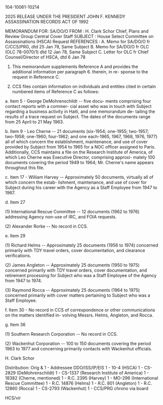 104-10061-10214

2025 RELEASE UNDER THE PRESIDENT JOHN F. KENNEDY ASSASSINATION RECORDS ACT OF 1992

MEMORANDUM FOR: SA/DO/O
FROM : H. Clark Schor
Chief, Plans and Review Group
Central Cover Staff
SUBJECT : House Select Committee on Assassinations
(HSCA) Request
REFERENCES : A. Memo for SA/DO/O fr C/CCS/PRG, dtd
25 Jan 78, Same Subject
B. Memo for SA/DO/O fr OLC (OLC 78-0070/1)
dtd 12 Jan 78, Same Subject
C. Letter for OLC fr Chief Counsel/Director
of HSCA, dtd 6 Jan 78

1. This memorandum supplements Reference A and provides
the additional information per paragraph 6. therein, in re-
sponse to the request in Reference C.

2. CCS files contain information on individuals and
entities cited in certain numbered items of Reference C as
follows:

a. Item 5 - George DeMohrenschildt -- five docu-
ments comprising four contact reports with a commer-
cial asset who was in touch with Subject regarding a
business activity in Haiti, and one memorandum de-
tailing the results of a trace request on Subject.
The dates of the documents range from 25 April to
21 May 1963.

b. Item 9 - Leo Cherne -- 21 documents (six-1954;
one-1955; two-1957; two-1958; one-1960; four-1962; and
one each-1965, 1967, 1968, 1976, 1977) all of which
concern the establishment, maintenance, and use of
cover provided by Subject from 1954 to 1965 for a NOC
officer assigned to Paris. Additionally, CCS maintains
a file on the Research Institute of America, of which
Leo Cherne was Executive Director, comprising approxi-
mately 100 documents covering the period 1949 to 1964;
Mr. Cherne's name appears throughout this file.

c. Item 17 - William Harvey -- Approximately 50
documents, virtually all of which concern the estab-
lishment, maintenance, and use of cover for Subject
during his career with the Agency as a Staff Employee
from 1947 to 1967.

d. Item 27

(1) International Rescue Committee --
12 documents (1962 to 1976) addressing Agency
non-use of IRC, and FOIA requests.

(2) Alexander Rorke -- No record in CCS.

e. Item 29

(1) Richard Helms -- Approximately 25
documents (1956 to 1974) concerned primarily
with TDY travel orders, cover documentation,
and clearance verifications.

(2) James Angleton -- Approximately 25
documents (1950 to 1975) concerned primarily
with TDY travel orders, cover documentation,
and retirement processing for Subject who
was a Staff Employee of the Agency from 1947
to 1974.

(3) Raymond Rocca -- Approximately 25
documents (1964 to 1975) concerned primarily
with cover matters pertaining to Subject who
was a Staff Employee.

f. Item 30 - No record in CCS of correspondence
or other communications on the matters identified in-
volving Messrs. Helms, Angleton, and Rocca.

g. Item 36

(1) Southern Research Corporation --
No record in CCS.

(2) Wackenhut Corporation -- 100 to 150
documents covering the period 1963 to 1977
and concerning primarily contacts with
Wackenhut officials.

H. Clark Schor

Distribution:
Orig & 1 - Addressee
DDO/ISS/IP/EIS
1 - 10-4 (HSCA)
1 - CS-2829 (DeMohrenschildt)
1 - CS-1337 (Research Institute of America)
1 - 18382 (Cherne, mentioned)
1 - R.C. 2395 (Harvey)
1 - MO-296 (International Rescue Committee)
1 - R.C. 14876 (Helms)
1 - R.C. 801 (Angleton)
1 - R.C. 12860 (Rocca)
1 - CS-2793 (Wackenhut)
1 - CCS/PRG chrono via board

HCS/vir
